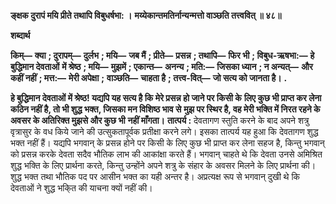 **ङ्क्षक दुरापं मयि प्रीते तथापि विबुधर्षभा: ।** **मय्येकान्तमतिर्नान्यन्मत्तो वाञ्छति तत्त्ववित् ॥ ४८॥** 

**शब्दार्थ** 

**किम्—** **क्या** **; दुरापम्—** **दुर्लभ** **; मयि—** **जब मैं** **; प्रीते—** **प्रसन्न** **; तथापि—** **फिर भी** **; विबुध-ऋषभा:—** **हे बुद्धिमान देवताओं** **में श्रेष्ठ** **; मयि—** **मुझमें** **; एकान्त—** **अनन्य** **; मति:—** **जिसका ध्यान** **; न अन्यत्—** **और कहीं नहीं** **; मत्त:—** **मेरी अपेक्षा** **;** **वाञ्छति—** **चाहता है** **; तत्त्व-वित्—** **जो सत्य को जानता है।** **.** 

**हे बुद्धिमान देवताओं में श्रेष्ठ! यद्यपि यह सत्य है कि मेरे प्रसन्न हो जाने पर किसी के** **लिए कुछ भी प्राप्त कर लेना कठिन नहीं है, तो भी शुद्ध भक्त, जिसका मन विशिष्ठ भाव से** **मुझ पर स्थिर है, वह मेरी भक्ति में निरत रहने के अवसर के अतिरिक्त मुझसे और कुछ भी** **नहीं माँगता।** **तात्पर्य :** देवतागण स्तुति करने के बाद अपने शत्रु वृत्रासुर के वध किये जाने की उत्सुकतापूर्वक प्रतीक्षा करने लगे। इसका तात्पर्य यह हुआ कि देवतागण शुद्ध भक्त नहीं हैं। यद्यपि भगवान् के प्रसन्न होने पर किसी के लिए कुछ भी प्राप्त कर लेना सहज है, किन्तु भगवान् को प्रसन्न करके देवता सदैव भौतिक लाभ की आकांक्षा करते हैं। भगवान् चाहते थे कि देवता उनसे अमिश्रित शुद्ध भक्ति के लिए प्रार्थना करते, किन्तु उन्होंने अपने शत्रु के संहार के अवसर मिलने के लिए प्रार्थना की। शुद्ध भक्त तथा भौतिक पद पर आसीन भक्त का यही अन्तर है। अप्रत्यक्ष रूप से भगवान् दुखी थे कि देवताओं ने शुद्ध भकि्त की याचना क्यों नहीं की।  